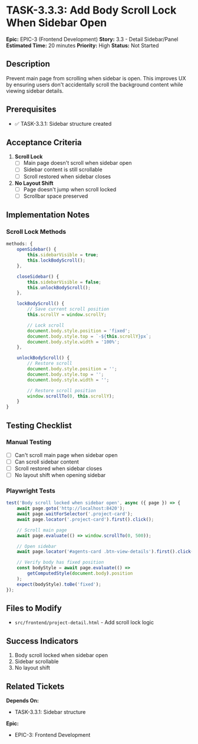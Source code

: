 # TASK-3.3.3: Add Body Scroll Lock When Sidebar Open

**Epic:** EPIC-3 (Frontend Development)
**Story:** 3.3 - Detail Sidebar/Panel
**Estimated Time:** 20 minutes
**Priority:** High
**Status:** Not Started

## Description

Prevent main page from scrolling when sidebar is open. This improves UX by ensuring users don't accidentally scroll the background content while viewing sidebar details.

## Prerequisites

- ✅ TASK-3.3.1: Sidebar structure created

## Acceptance Criteria

1. **Scroll Lock**
   - [ ] Main page doesn't scroll when sidebar open
   - [ ] Sidebar content is still scrollable
   - [ ] Scroll restored when sidebar closes

2. **No Layout Shift**
   - [ ] Page doesn't jump when scroll locked
   - [ ] Scrollbar space preserved

## Implementation Notes

### Scroll Lock Methods

```javascript
methods: {
    openSidebar() {
        this.sidebarVisible = true;
        this.lockBodyScroll();
    },

    closeSidebar() {
        this.sidebarVisible = false;
        this.unlockBodyScroll();
    },

    lockBodyScroll() {
        // Save current scroll position
        this.scrollY = window.scrollY;

        // Lock scroll
        document.body.style.position = 'fixed';
        document.body.style.top = `-${this.scrollY}px`;
        document.body.style.width = '100%';
    },

    unlockBodyScroll() {
        // Restore scroll
        document.body.style.position = '';
        document.body.style.top = '';
        document.body.style.width = '';

        // Restore scroll position
        window.scrollTo(0, this.scrollY);
    }
}
```

## Testing Checklist

### Manual Testing
- [ ] Can't scroll main page when sidebar open
- [ ] Can scroll sidebar content
- [ ] Scroll restored when sidebar closes
- [ ] No layout shift when opening sidebar

### Playwright Tests

```javascript
test('Body scroll locked when sidebar open', async ({ page }) => {
    await page.goto('http://localhost:8420');
    await page.waitForSelector('.project-card');
    await page.locator('.project-card').first().click();

    // Scroll main page
    await page.evaluate(() => window.scrollTo(0, 500));

    // Open sidebar
    await page.locator('#agents-card .btn-view-details').first().click();

    // Verify body has fixed position
    const bodyStyle = await page.evaluate(() =>
        getComputedStyle(document.body).position
    );
    expect(bodyStyle).toBe('fixed');
});
```

## Files to Modify

- `src/frontend/project-detail.html` - Add scroll lock logic

## Success Indicators

1. Body scroll locked when sidebar open
2. Sidebar scrollable
3. No layout shift

## Related Tickets

**Depends On:**
- TASK-3.3.1: Sidebar structure

**Epic:**
- EPIC-3: Frontend Development
